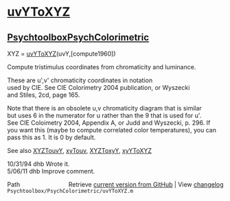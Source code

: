 # [uvYToXYZ](uvYToXYZ)
## [Psychtoolbox](Psychtoolbox)[PsychColorimetric](PsychColorimetric)

XYZ = [uvYToXYZ](uvYToXYZ)(uvY,[compute1960])  
  
Compute tristimulus coordinates from chromaticity and luminance.  
  
These are u',v' chromaticity coordinates in notation  
used by CIE.  See CIE Colorimetry 2004 publication, or Wyszecki  
and Stiles, 2cd, page 165.  
  
Note that there is an obsolete u,v chromaticity diagram that is similar  
but uses 6 in the numerator for u rather than the 9 that is used for u'.  
See CIE Coloimetry 2004, Appendix A, or Judd and Wyszecki, p. 296. If  
you want this (maybe to compute correlated color temperatures), you can  
pass this as 1.  It is 0 by default.  
  
See also [XYZTouvY](XYZTouvY), [xyTouv](xyTouv), [XYZToxyY](XYZToxyY), [xyYToXYZ](xyYToXYZ)  
  
10/31/94    dhb  Wrote it.  
5/06/11   dhb  Improve comment.  




<div class="code_header" style="text-align:right;">
  <span style="float:left;">Path&nbsp;&nbsp;</span> <span class="counter">Retrieve <a href=
  "https://raw.github.com/Psychtoolbox-3/Psychtoolbox-3/beta/Psychtoolbox/PsychColorimetric/uvYToXYZ.m">current version from GitHub</a> | View <a href=
  "https://github.com/Psychtoolbox-3/Psychtoolbox-3/commits/beta/Psychtoolbox/PsychColorimetric/uvYToXYZ.m">changelog</a></span>
</div>
<div class="code">
  <code>Psychtoolbox/PsychColorimetric/uvYToXYZ.m</code>
</div>

